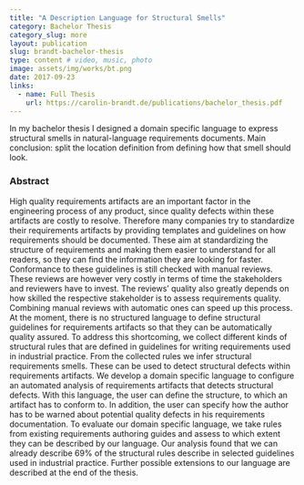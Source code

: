 ```yaml
---
title: "A Description Language for Structural Smells"
category: Bachelor Thesis
category_slug: more
layout: publication
slug: brandt-bachelor-thesis
type: content # video, music, photo
image: assets/img/works/bt.png
date: 2017-09-23
links:
  - name: Full Thesis
    url: https://carolin-brandt.de/publications/bachelor_thesis.pdf
---
```


In my bachelor thesis I designed a domain specific language to express structural smells in natural-language requirements documents.
Main conclusion: split the location definition from defining how that smell should look.

### Abstract
High quality requirements artifacts are an important factor in the engineering process of any product, since quality defects within these artifacts are costly to resolve. Therefore many companies try to standardize their requirements artifacts by providing templates and guidelines on how requirements should be documented. These aim at standardizing the structure of requirements and making them easier to understand for all readers, so they can find the information they are looking for faster.
Conformance to these guidelines is still checked with manual reviews. These reviews are however very costly in terms of time the stakeholders and reviewers have to invest. The reviews’ quality also greatly depends on how skilled the respective stakeholder is to assess requirements quality. Combining manual reviews with automatic ones can speed up this process. At the moment, there is no structured language to define structural guidelines for requirements artifacts so that they can be automatically quality assured.
To address this shortcoming, we collect different kinds of structural rules that are defined in guidelines for writing requirements used in industrial practice. From the collected rules we infer structural requirements smells. These can be used to detect structural defects within requirements artifacts. We develop a domain specific language to configure an automated analysis of requirements artifacts that detects structural defects. With this language, the user can define the structure, to which an artifact has to conform to. In addition, the user can specify how the author has to be warned about potential quality defects in his requirements documentation. To evaluate our domain specific language, we take rules from existing requirements authoring guides and assess to which extent they can be described by our language. Our analysis found that we can already describe 69% of the structural rules describe in selected guidelines used in industrial practice. Further possible extensions to our language are described at the end of the thesis.
